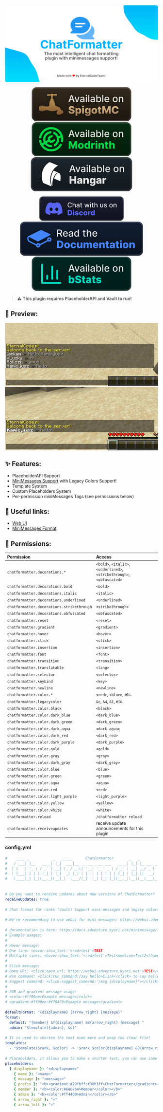 <div align="center">

![Readme Banner](assets/img/chatformatter.png)

[![Available on SpigotMC](https://raw.githubusercontent.com/vLuckyyy/badges/main/available-on-spigotmc.svg)](https://raw.githubusercontent.com/intergrav/devins-badges/1aec26abb75544baec37249f42008b2fcc0e731f/assets/cozy/supported/paper_vector.svg)
[![Available on Modrinth](https://github.com/vLuckyyy/badges/raw/main/avaiable-on-modrinth.svg)](https://modrinth.com/plugin/chatformatter)
[![Available on Hangar](https://raw.githubusercontent.com/vLuckyyy/badges/main/avaiable-on-hangar.svg)](https://hangar.papermc.io/EternalCodeTeam/EternalChatFormatter)

[![Discord](https://raw.githubusercontent.com/intergrav/devins-badges/v3/assets/cozy/social/discord-plural_vector.svg)](https://discord.gg/FQ7jmGBd6c)
[![Docs](https://raw.githubusercontent.com/vLuckyyy/badges/main/read-the-documentation.svg)](https://raw.githubusercontent.com/vLuckyyy/badges/main/read-the-documentation.svg)
[![bStats](https://raw.githubusercontent.com/vLuckyyy/badges/main/available-on-bstats.svg)](https://docs.eternalcode.pl/eternalcore/introduction)

</div>

> ⚠ **This plugin requires PlaceholderAPI and Vault to run!**

## 🌌 Preview:

![1](assets/gif/ChatFormatterHoverPlayerInfo.gif)
![2](assets/gif/ChatFormatterClickableMessage2.gif)

## ✨ Features:

- PlaceholderAPI Support
- [MiniMessages Support](https://docs.adventure.kyori.net/minimessage/format.html) with Legacy Colors Support!
- Template System
- Custom Placeholders System
- Per-permission miniMessages Tags (see permissions below)

## 🔗 Useful links:

- [Web UI](https://webui.adventure.kyori.net)
- [MiniMessages Format](https://docs.adventure.kyori.net/minimessage/format.html)

## 🔑 Permissions:

| **Permission**                            | **Access**                                                              |
|:------------------------------------------|:------------------------------------------------------------------------|
| `chatformatter.decorations.*`             | `<bold>`, `<italic>`, `<underlined>`, `<strikethrough>`, `<obfuscated>` |
| `chatformatter.decorations.bold`          | `<bold>`                                                                |
| `chatformatter.decorations.italic`        | `<italic>`                                                              |
| `chatformatter.decorations.underlined`    | `<underlined>`                                                          |
| `chatformatter.decorations.strikethrough` | `<strikethrough>`                                                       |
| `chatformatter.decorations.obfuscated`    | `<obfuscated>`                                                          |
| `chatformatter.reset`                     | `<reset>`                                                               |
| `chatformatter.gradient`                  | `<gradient>`                                                            |
| `chatformatter.hover`                     | `<hover>`                                                               |
| `chatformatter.click`                     | `<click>`                                                               |
| `chatformatter.insertion`                 | `<insertion>`                                                           |
| `chatformatter.font`                      | `<font>`                                                                |
| `chatformatter.transition`                | `<transition>`                                                          |
| `chatformatter.translatable`              | `<lang>`                                                                |
| `chatformatter.selector`                  | `<selector>`                                                            |
| `chatformatter.keybind`                   | `<key>`                                                                 |
| `chatformatter.newline`                   | `<newline>`                                                             |
| `chatformatter.color.*`                   | `<red>`, `<blue>`, etc.                                                 |
| `chatformatter.legacycolor`               | `&c`, `&4`, `&l`, etc.                                                  |
| `chatformatter.color.black`               | `<black>`                                                               |
| `chatformatter.color.dark_blue`           | `<dark_blue>`                                                           |
| `chatformatter.color.dark_green`          | `<dark_green>`                                                          |
| `chatformatter.color.dark_aqua`           | `<dark_aqua>`                                                           |
| `chatformatter.color.dark_red`            | `<dark_red>`                                                            |
| `chatformatter.color.dark_purple`         | `<dark_purple>`                                                         |
| `chatformatter.color.gold`                | `<gold>`                                                                |
| `chatformatter.color.gray`                | `<gray>`                                                                |
| `chatformatter.color.dark_gray`           | `<dark_gray>`                                                           |
| `chatformatter.color.blue`                | `<blue>`                                                                |
| `chatformatter.color.green`               | `<green>`                                                               |
| `chatformatter.color.aqua`                | `<aqua>`                                                                |
| `chatformatter.color.red`                 | `<red>`                                                                 |
| `chatformatter.color.light_purple`        | `<light_purple>`                                                        |
| `chatformatter.color.yellow`              | `<yellow>`                                                              |
| `chatformatter.color.white`               | `<white>`                                                               |
| `chatformatter.reload`                    | `/chatformatter reload`                                                 |
| `chatformatter.receiveupdates`            | receive update announcements for this plugin                            |

### config.yml

```yaml
#    ____ _           _   _____      ChatFormatter       _   _            
#   / ___| |__   __ _| |_|  ___|__  _ __ _ __ ___   __ _| |_| |_ ___ _ __ 
#  | |   | '_ \ / _` | __| |_ / _ \| '__| '_ ` _ \ / _` | __| __/ _ \ '__|
#  | |___| | | | (_| | |_|  _| (_) | |  | | | | | | (_| | |_| ||  __/ |   
#   \____|_| |_|\__,_|\__|_|  \___/|_|  |_| |_| |_|\__,_|\__|\__\___|_|   


# Do you want to receive updates about new versions of ChatFormatter?
receiveUpdates: true

# Chat format for ranks (Vault) Support mini-messages and legacy colors

# We're recommending to use webui for mini-messages: https://webui.adventure.kyori.net/

# documentation is here: https://docs.adventure.kyori.net/minimessage/format.html
# Example usages:
# 
# Hover message:
# One line: <hover:show_text:'<red>test'>TEST
# Multiple lines: <hover:show_text:'<red>test'>Test<newline>Test2</hover>
# 
# Click message:
# Open URL: <click:open_url:'https://webui.adventure.kyori.net'>TEST</click>
# Run command: <click:run_command:/say hello>Click</click> to say hello
# Suggest command: <click:suggest_command:'/msg {displayname}'></click>
# 
# RGB and gradient message usage: 
# <color:#ff00ee>Example message</color>
# <gradient:#ff00ee:#f79459>Example message</gradient>

defaultFormat: "{displayname} {arrow_right} {message}"
format:
  default: "{member} &f{displayname} &8{arrow_right} {message} "
  admin: "$template({admin}, &c)"

# It is used to shorten the text even more and keep the clean file!
templates:
  - "$template($rank, $color) -> '$rank $color{displayname} &8{arrow_right} $color{message}'"

# Placeholders, it allows you to make a shorter text, you can use some prefixes, characters etc. 
placeholders:
  { displayname }: "<displayname>"
    { name }: "<name>"
    { message }: "<message>"
    { prefix }: "<b><gradient:#29fbff:#38b3ff>ChatFormatter</gradient></b>"
    { member }: "<b><color:#6e6764>Member</color></b>"
    { admin }: "<b><color:#ff4400>Admin</color></b>"
    { arrow_right }: "»"
    { arrow_left }: "«"
```



